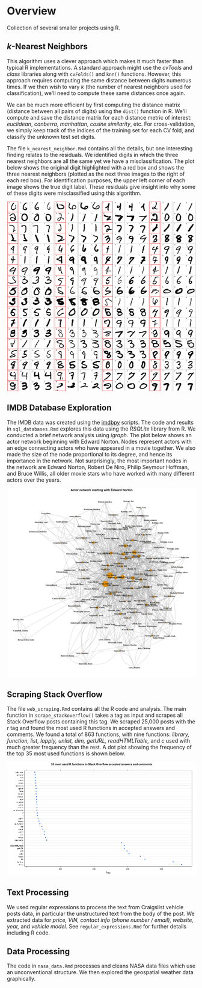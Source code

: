 # Overview

Collection of several smaller projects using R.

## *k*-Nearest Neighbors

This algorithm uses a clever approach which makes it much faster than typical R implementations. A standard approach might use the *cvTools* and *class* libraries along with <code>cvFolds()</code> and <code>knn()</code> functions. However, this approach requires computing the same distance between digits numerous times. If we then wish to vary *k* (the number of nearest neighbors used for classification), we'll need to compute these same distances once again.

We can be much more efficient by first computing the distance matrix (distance between all pairs of digits) using the <code>dist()</code> function in R. We'll compute and save the distance matrix for each distance metric of interest: *euclidean*, *canberra*, *manhattan*, *cosine similarity*, etc. For cross-validation, we simply keep track of the indices of the training set for each CV fold, and classify the unknown test set digits.

The file `k_nearest_neighbor.Rmd` contains all the details, but one interesting finding relates to the residuals.  We identified digits in which the three nearest neighbors are all the same yet we have a misclassification. The plot below shows the original digit highlighted with a red box and shows the three nearest neighbors (plotted as the next three images to the right of each red box). For identification purposes, the upper left corner of each image shows the true digit label. These residuals give insight into why some of these digits were misclassified using this algorithm.

<img src='./images/k_nearest_neighbor.png' alt="digit classification residuals">

## IMDB Database Exploration

The IMDB data was created using the <a href='http://imdbpy.sourceforge.net/'>imdbpy</a> scripts. The code and results in `sql_databases.Rmd` explores this data using the *RSQLite* library from R. We conducted a brief network analysis using *igraph*. The plot below shows an actor network beginning with Edward Norton. Nodes represent actors with an edge connecting actors who have appeared in a movie together. We also made the size of the node proportional to its degree, and hence its importance in the network. Not surprisingly, the most important nodes in the network are Edward Norton, Robert De Niro, Philip Seymour Hoffman, and Bruce Willis, all older movie stars who have worked with many different actors over the years. 

<img src='./images/sql_databases.png' alt="actor network">

## Scraping Stack Overflow

The file `web_scraping.Rmd` contains all the R code and analysis. The main function in <code>scrape_stackoverflow()</code> takes a tag as input and scrapes all Stack Overflow posts containing this tag. We scraped 25,000 posts with the *r* tag and found the most used R functions in accepted answers and comments. We found a total of 863 functions, with nine functions: *library, function, list, lapply, unlist, dim, getURL, readHTMLTable,* and *c* used with much greater frequency than the rest. A dot plot showing the frequency of the top 35 most used functions is shown below.

<img src='./images/web_scraping.png' alt="most common R functions">

## Text Processing

We used regular expressions to process the text from Craigslist vehicle posts data, in particular the unstructured text from the body of the post. We extracted data for *price, VIN, contact info (phone number / email), website, year,* and *vehicle model*. See `regular_expressions.Rmd` for further details including R code. 

## Data Processing

The code in `nasa_data.Rmd` processes and cleans NASA data files which use an unconventional structure. We then explored the geospatial weather data graphically.